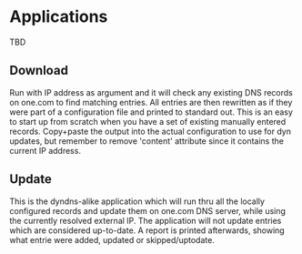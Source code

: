 # Applications

TBD

## Download

Run with IP address as argument and it will check any existing DNS records on one.com to find matching entries. All entries are then rewritten as if they were part of a configuration file and printed to standard out. This is an easy to start up from scratch when you have a set of existing manually entered records. Copy+paste the output into the actual configuration to use for dyn updates, but remember to remove 'content' attribute since it contains the current IP address.

## Update

This is the dyndns-alike application which will run thru all the locally configured records and update them on one.com DNS server, while using the currently resolved external IP. The application will not update entries which are considered up-to-date. A report is printed afterwards, showing what entrie were added, updated or skipped/uptodate.
